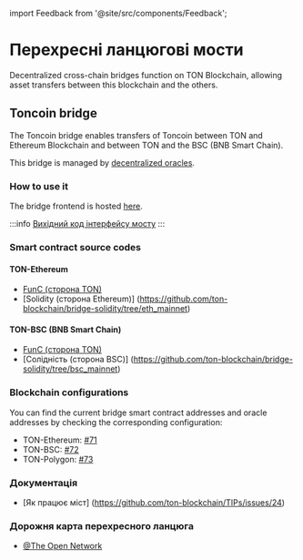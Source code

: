 import Feedback from '@site/src/components/Feedback';

# Перехресні ланцюгові мости

Decentralized cross-chain bridges function on TON Blockchain, allowing asset transfers between this blockchain and the others.

## Toncoin bridge

The Toncoin bridge enables transfers of Toncoin between TON and Ethereum Blockchain and between TON and the BSC (BNB Smart Chain).

This bridge is managed by [decentralized oracles](/v3/documentation/infra/crosschain/bridge-addresses).

### How to use it

The bridge frontend is hosted [here](https://ton.org/bridge).

:::info
[Вихідний код інтерфейсу мосту](https://github.com/ton-blockchain/bridge)
:::

### Smart contract source codes

#### TON-Ethereum

- [FunC (сторона TON)](https://github.com/ton-blockchain/bridge-func)
- [Solidity (сторона Ethereum)] (https://github.com/ton-blockchain/bridge-solidity/tree/eth_mainnet)

#### TON-BSC (BNB Smart Chain)

- [FunC (сторона TON)](https://github.com/ton-blockchain/bridge-func/tree/bsc)
- [Солідність (сторона BSC)] (https://github.com/ton-blockchain/bridge-solidity/tree/bsc_mainnet)

### Blockchain configurations

You can find the current bridge smart contract addresses and oracle addresses by checking the corresponding configuration:

- TON-Ethereum: [#71](https://github.com/ton-blockchain/ton/blob/35d17249e6b54d67a5781ebf26e4ee98e56c1e50/crypto/block/block.tlb#L738)
- TON-BSC: [#72](https://github.com/ton-blockchain/ton/blob/35d17249e6b54d67a5781ebf26e4ee98e56c1e50/crypto/block/block.tlb#L739)
- TON-Polygon: [#73](https://github.com/ton-blockchain/ton/blob/35d17249e6b54d67a5781ebf26e4ee98e56c1e50/crypto/block/block.tlb#L740)

### Документація

- [Як працює міст] (https://github.com/ton-blockchain/TIPs/issues/24)

### Дорожня карта перехресного ланцюга

- [@The Open Network](https://t.me/tonblockchain/146)

<Feedback />

